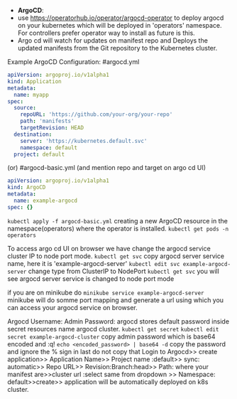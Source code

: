    - **ArgoCD**:
   - use https://operatorhub.io/operator/argocd-operator to deploy argocd on your kubernetes which will be deployed in 'operators' namespace. For controllers prefer operator way to install as future is this.
   - Argo cd will watch for updates on manifest repo and Deploys the updated manifests from the Git repository to the Kubernetes cluster.

Example ArgoCD Configuration:
#argocd.yml
```yaml
apiVersion: argoproj.io/v1alpha1
kind: Application
metadata:
  name: myapp
spec:
  source:
    repoURL: 'https://github.com/your-org/your-repo'
    path: 'manifests'
    targetRevision: HEAD
  destination:
    server: 'https://kubernetes.default.svc'
    namespace: default
  project: default
```

(or)
#argocd-basic.yml (and mention repo and target on argo cd UI)
```yaml
apiVersion: argoproj.io/v1alpha1
kind: ArgoCD
metadata:
  name: example-argocd
spec: {}
```
`kubectl apply -f argocd-basic.yml`  creating a new ArgoCD resource in the namespace(operators) where the operator is installed.
`kubectl get pods -n operators`

To access argo cd UI on browser we have change the argocd service cluster IP to node port mode. 
`kubectl get svc` copy argocd server service name, here it is 'example-argocd-server'
`kubectl edit svc example-argocd-server` change type from ClusterIP to NodePort
`kubectl get svc` you will see argocd server service is changed to node port mode


if you are on minikube do `minikube service example-argocd-server` minikube will do somme port mapping and generate a url using which you can access your argocd service on browser.

Argocd Username: Admin
Password: argocd stores default password inside  secret resources name argocd cluster.
`kubectl get secret`
`kubectl edit secret example-argocd-cluster` copy admin password which is base64 encoded and :q!
`echo <encoded_password> | base64 -d` copy the password and ignore the % sign in last do not copy that
Login to Argocd>> create application>> Application Name>> Project name :default>> sync: automatic>> Repo URL>> Revision:Branch:head>> Path: where your manifest are>>cluster url :select same from dropdown >> Namespace: default>>create>> application will be automatically deployed on k8s cluster.